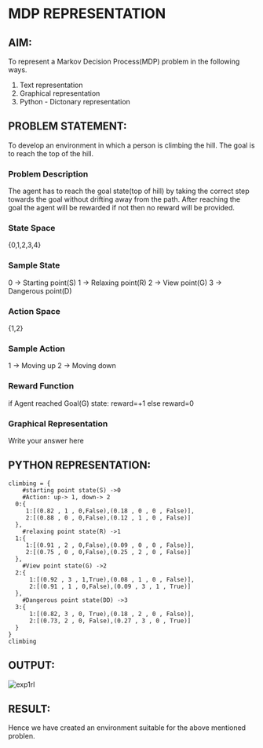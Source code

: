 # MDP REPRESENTATION

## AIM:
To represent a Markov Decision Process(MDP) problem in the following ways.
1) Text representation
2) Graphical representation
3) Python - Dictonary representation

## PROBLEM STATEMENT:
To develop an environment in which a person is climbing the hill. The goal is to reach the top of the hill.

### Problem Description
The agent has to reach the goal state(top of hill) by taking the correct step towards the goal without drifting away from the path. After reaching the goal the agent will be rewarded if not then no reward will be provided.

### State Space
{0,1,2,3,4}

### Sample State
0 -> Starting point(S)
1 -> Relaxing point(R)
2 -> View point(G)
3 -> Dangerous point(D)

### Action Space
{1,2}

### Sample Action
1 -> Moving up
2 -> Moving down

### Reward Function
if Agent reached Goal(G) state:
reward=+1
else
reward=0

### Graphical Representation
Write your answer here

## PYTHON REPRESENTATION:
```
climbing = { 
    #starting point state(S) ->0
    #Action: up-> 1, down-> 2
  0:{
     1:[(0.82 , 1 , 0,False),(0.18 , 0 , 0 , False)],
     2:[(0.88 , 0 , 0,False),(0.12 , 1 , 0 , False)] 
  },
    #relaxing point state(R) ->1
  1:{
     1:[(0.91 , 2 , 0,False),(0.09 , 0 , 0 , False)],
     2:[(0.75 , 0 , 0,False),(0.25 , 2 , 0 , False)]
  },
    #View point state(G) ->2
  2:{
      1:[(0.92 , 3 , 1,True),(0.08 , 1 , 0 , False)],
      2:[(0.91 , 1 , 0,False),(0.09 , 3 , 1 , True)]
  },
    #Dangerous point state(DD) ->3
  3:{
      1:[(0.82, 3 , 0, True),(0.18 , 2 , 0 , False)],
      2:[(0.73, 2 , 0, False),(0.27 , 3 , 0 , True)]
  }
}
climbing
```

## OUTPUT:
![exp1rl](https://github.com/HariniBaskar/mdp-representation/assets/93427253/207b1854-afd0-43f9-98d0-a2e12fe9baff)


## RESULT:
Hence we have created an environment suitable for the above mentioned problen.

